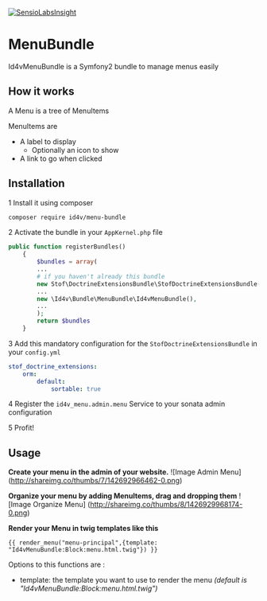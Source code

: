 [![SensioLabsInsight](https://insight.sensiolabs.com/projects/d95d8fb7-d620-4c20-a46c-5bb89cdb2a01/small.png)](https://insight.sensiolabs.com/projects/d95d8fb7-d620-4c20-a46c-5bb89cdb2a01)

# MenuBundle
Id4vMenuBundle is a Symfony2 bundle to manage menus easily

## How it works
A Menu is a tree of MenuItems

MenuItems are 
* A label to display
  * Optionally an icon to show
* A link to go when clicked

## Installation
1 Install it using composer
```bash
composer require id4v/menu-bundle
```

2 Activate the bundle in your `AppKernel.php` file

```php
public function registerBundles()
    {
        $bundles = array(
        ...
        # if you haven't already this bundle
        new Stof\DoctrineExtensionsBundle\StofDoctrineExtensionsBundle(),
        ...
        new \Id4v\Bundle\MenuBundle\Id4vMenuBundle(),
        ...
        );
        return $bundles
    }
```
3 Add this mandatory configuration for the `StofDoctrineExtensionsBundle` in your `config.yml`
```yml
stof_doctrine_extensions:
    orm:
        default:
            sortable: true
```

4 Register the `id4v_menu.admin.menu` Service to your sonata admin configuration

5 Profit!


## Usage
**Create your menu in the admin of your website.**
![Image Admin Menu]
(http://shareimg.co/thumbs/7/142692966462-0.png)

**Organize your menu by adding MenuItems, drag and dropping them**
![Image Organize Menu]
(http://shareimg.co/thumbs/8/1426929968174-0.png)

**Render your Menu in twig templates like this**
```twig
{{ render_menu("menu-principal",{template: "Id4vMenuBundle:Block:menu.html.twig"}) }}
```
Options to this functions are :
* template:  the template you want to use to render the menu *(default is "Id4vMenuBundle:Block:menu.html.twig")*




